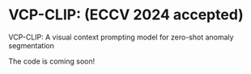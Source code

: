 # VCP-CLIP: (ECCV 2024 accepted)

VCP-CLIP: A visual context prompting model for zero-shot anomaly segmentation

The code is coming soon!
